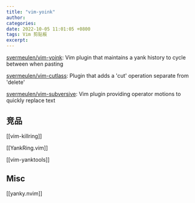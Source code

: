 ```yaml
---
title: "vim-yoink"
author: 
categories: 
date: 2022-10-05 11:01:05 +0800
tags: Vim 剪贴板
excerpt: 
---
```






[svermeulen/vim-yoink](https://github.com/svermeulen/vim-yoink): Vim plugin that maintains a yank history to cycle between when pasting


[svermeulen/vim-cutlass](https://github.com/svermeulen/vim-cutlass): Plugin that adds a 'cut' operation separate from 'delete'

[svermeulen/vim-subversive](https://github.com/svermeulen/vim-subversive): Vim plugin providing operator motions to quickly replace text


## 竞品

[[vim-killring]]

[[YankRing.vim]]

[[vim-yanktools]]


## Misc



[[yanky.nvim]]





